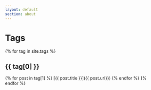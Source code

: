 ```yaml
---
layout: default
section: about
---
```

# Tags

{% for tag in site.tags %}
## {{ tag[0] }}
{% for post in tag[1] %}
[{{ post.title }}]({{ post.url}})
{% endfor %}
{% endfor %}
